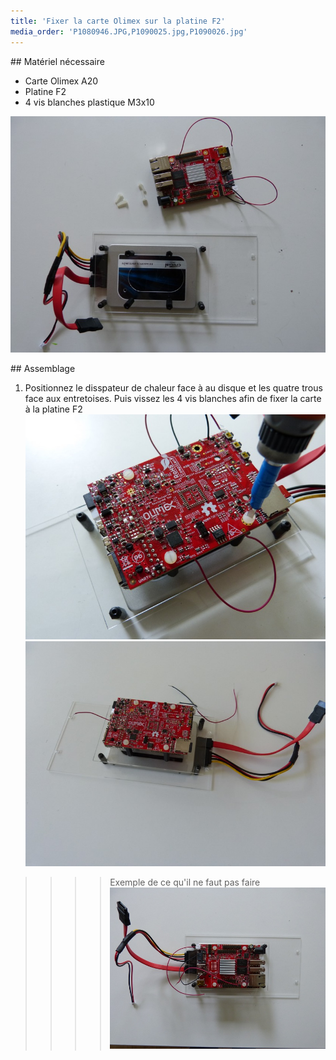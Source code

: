 ```yaml
---
title: 'Fixer la carte Olimex sur la platine F2'
media_order: 'P1080946.JPG,P1090025.jpg,P1090026.jpg'
---
```


## Matériel nécessaire 
* Carte Olimex A20
* Platine F2
* 4 vis blanches plastique M3x10  


![](P1090026.jpg)

 ## Assemblage 
 
1. Positionnez le disspateur de chaleur face à au disque et les quatre trous face aux entretoises. Puis vissez les 4 vis blanches afin de fixer la carte à la platine F2  
![](P1090025.jpg) 
![](P1090058.jpg)
>>>>Exemple de ce qu'il ne faut pas faire
>>>>![](P1080946.JPG)